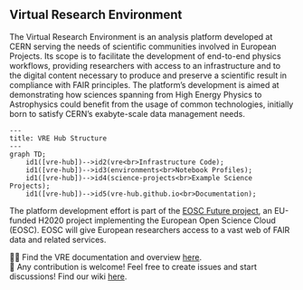 ## Virtual Research Environment

The Virtual Research Environment is an analysis platform developed at CERN serving the needs of scientific communities involved in European Projects. Its scope is to facilitate the development of end-to-end physics workflows, providing researchers with access to an infrastructure and to the digital content necessary to produce and preserve a scientific result in compliance with FAIR principles. The platform’s development is aimed at demonstrating how sciences spanning from High Energy Physics to Astrophysics could benefit from the usage of common technologies, initially born to satisfy CERN’s exabyte-scale data management needs.

```mermaid
---
title: VRE Hub Structure
---
graph TD;
    id1([vre-hub])-->id2(vre<br>Infrastructure Code);
    id1([vre-hub])-->id3(environments<br>Notebook Profiles);
    id1([vre-hub])-->id4(science-projects<br>Example Science Projects);
    id1([vre-hub])-->id5(vre-hub.github.io<br>Documentation);  
```

The platform development effort is part of the [EOSC Future project](https://eoscfuture.eu), an EU-funded H2020 project implementing the European Open Science Cloud (EOSC). EOSC will give European researchers access to a vast web of FAIR data and related services.

👩‍💻 Find the VRE documentation and overview [here](https://vre-hub.github.io/).  
🌈 Any contribution is welcome! Feel free to create issues and start discussions! Find our wiki [here](https://github.com/vre-hub/vre/wiki).  
